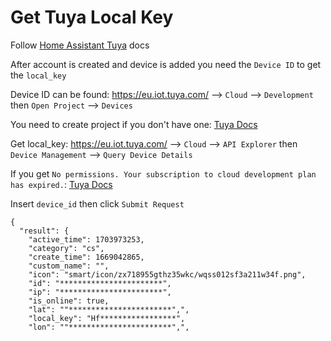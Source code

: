 # Get Tuya Local Key

Follow [Home Assistant Tuya](https://www.home-assistant.io/integrations/tuya/) docs

After account is created and device is added you need the `Device ID` to get the `local_key`

Device ID can be found: https://eu.iot.tuya.com/ --> `Cloud` --> `Development` then `Open Project` --> `Devices`

You need to create project if you don't have one: [Tuya Docs](https://developer.tuya.com/en/docs/iot/config-cloud-project?id=Kat2eytbffx3v)

Get local_key: https://eu.iot.tuya.com/ --> `Cloud` --> `API Explorer` then `Device Management` --> `Query Device Details`

If you get `No permissions. Your subscription to cloud development plan has expired.`: [Tuya Docs](https://support.tuya.com/en/help/_detail/Kc3n6kr7kllhc)

Insert `device_id` then click `Submit Request`

```
{
  "result": {
    "active_time": 1703973253,
    "category": "cs",
    "create_time": 1669042865,
    "custom_name": "",
    "icon": "smart/icon/zx718955gthz35wkc/wqss012sf3a211w34f.png",
    "id": "***********************",
    "ip": "***********************",
    "is_online": true,
    "lat": ""***********************",",
    "local_key": "Hf*****************",
    "lon": ""***********************",",
```
